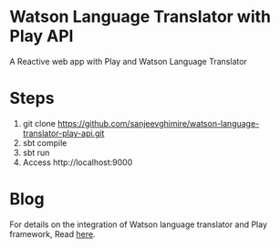# Watson Language Translator with Play API
A Reactive web app with Play and Watson Language Translator

# Steps

1. git clone https://github.com/sanjeevghimire/watson-language-translator-play-api.git
2. sbt compile
3. sbt run
4. Access http://localhost:9000


# Blog
For details on the integration of Watson language translator and Play framework, Read [here](http://sanjeevghimire.com/quickly-build-reactive-web-app-play-watson-language-translator/).
